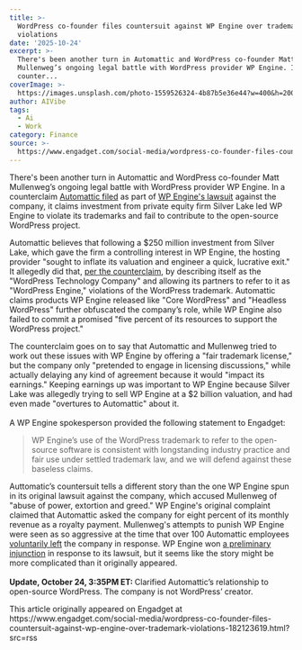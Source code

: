 ```yaml
---
title: >-
  WordPress co-founder files countersuit against WP Engine over trademark
  violations
date: '2025-10-24'
excerpt: >-
  There's been another turn in Automattic and WordPress co-founder Matt
  Mullenweg’s ongoing legal battle with WordPress provider WP Engine. In a
  counter...
coverImage: >-
  https://images.unsplash.com/photo-1559526324-4b87b5e36e44?w=400&h=200&fit=crop&auto=format
author: AIVibe
tags:
  - Ai
  - Work
category: Finance
source: >-
  https://www.engadget.com/social-media/wordpress-co-founder-files-countersuit-against-wp-engine-over-trademark-violations-182123619.html?src=rss
---
```

<p>There's been another turn in Automattic and WordPress co-founder Matt Mullenweg’s ongoing legal battle with WordPress provider WP Engine. In a counterclaim <a target="_blank" rel="" class="link rapid-with-clickid rapid-with-clickid" href="https://shopping.yahoo.com/rdlw?siteId=us-engadget&amp;pageId=1p-autolink&amp;contentUuid=badd1f8d-a034-491e-80fa-8c83e72a9a99&amp;featureId=text-link&amp;linkText=Automattic+filed&amp;custData=eyJzb3VyY2VOYW1lIjoiV2ViLURlc2t0b3AtVmVyaXpvbiIsImxhbmRpbmdVcmwiOiJodHRwczovL2F1dG9tYXR0aWMuY29tLzIwMjUvMTAvMjQvY291bnRlcmNsYWltcy8iLCJjb250ZW50VXVpZCI6ImJhZGQxZjhkLWEwMzQtNDkxZS04MGZhLThjODNlNzJhOWE5OSIsIm9yaWdpbmFsVXJsIjoiaHR0cHM6Ly9hdXRvbWF0dGljLmNvbS8yMDI1LzEwLzI0L2NvdW50ZXJjbGFpbXMvIn0&amp;signature=AQAAAb-iQrWFasEX1GB9o4I5YzJo8Vj1pFMLUvMLTKuCZXwE&amp;gcReferrer=https%3A%2F%2Fautomattic.com%2F2025%2F10%2F24%2Fcounterclaims%2F" data-i13n="elm:affiliate_link;sellerN:;elmt:;slk:Automattic filed;cpos:1;pos:1" data-original-link="https://automattic.com/2025/10/24/counterclaims/">Automattic filed</a> as part of <a target="_blank" class="link" href="https://www.engadget.com/big-tech/wordpress-founder-sued-for-alleged-libel-and-attempted-extortion-152957987.html" data-i13n="slk:WP Engine's lawsuit;cpos:2;pos:1">WP Engine's lawsuit</a> against the company, it claims investment from private equity firm Silver Lake led WP Engine to violate its trademarks and fail to contribute to the open-source WordPress project.</p><p>Automattic believes that following a $250 million investment from Silver Lake, which gave the firm a controlling interest in WP Engine, the hosting provider "sought to inflate its valuation and engineer a quick, lucrative exit." It allegedly did that, <a target="_blank" rel="" class="link rapid-with-clickid rapid-with-clickid" href="https://shopping.yahoo.com/rdlw?siteId=us-engadget&amp;pageId=1p-autolink&amp;contentUuid=badd1f8d-a034-491e-80fa-8c83e72a9a99&amp;featureId=text-link&amp;linkText=per+the+counterclaim&amp;custData=eyJzb3VyY2VOYW1lIjoiV2ViLURlc2t0b3AtVmVyaXpvbiIsImxhbmRpbmdVcmwiOiJodHRwczovL2F1dG9tYXR0aWMuY29tL3dwLWNvbnRlbnQvdXBsb2Fkcy8yMDI1LzEwL2F1dG9tYXR0aWMtY291bnRlcmNsYWltcy5wZGYiLCJjb250ZW50VXVpZCI6ImJhZGQxZjhkLWEwMzQtNDkxZS04MGZhLThjODNlNzJhOWE5OSIsIm9yaWdpbmFsVXJsIjoiaHR0cHM6Ly9hdXRvbWF0dGljLmNvbS93cC1jb250ZW50L3VwbG9hZHMvMjAyNS8xMC9hdXRvbWF0dGljLWNvdW50ZXJjbGFpbXMucGRmIn0&amp;signature=AQAAAbaaeSlxJUqknuei5dcLqDENPL1kFYdir8Lk3_jhScu5&amp;gcReferrer=https%3A%2F%2Fautomattic.com%2Fwp-content%2Fuploads%2F2025%2F10%2Fautomattic-counterclaims.pdf" data-i13n="elm:affiliate_link;sellerN:;elmt:;slk:per the counterclaim;cpos:3;pos:1" data-original-link="https://automattic.com/wp-content/uploads/2025/10/automattic-counterclaims.pdf">per the counterclaim</a>, by describing itself as the "WordPress Technology Company" and allowing its partners to refer to it as "WordPress Engine," violations of the WordPress trademark. Automattic claims products WP Engine released like "Core WordPress" and "Headless WordPress" further obfuscated the company’s role, while WP Engine also failed to commit a promised "five percent of its resources to support the WordPress project."</p><p>The counterclaim goes on to say that Automattic and Mullenweg tried to work out these issues with WP Engine by offering a "fair trademark license," but the company only "pretended to engage in licensing discussions," while actually delaying any kind of agreement because it would "impact its earnings." Keeping earnings up was important to WP Engine because Silver Lake was allegedly trying to sell WP Engine at a $2 billion valuation, and had even made "overtures to Automattic" about it.<br><br>A WP Engine spokesperson provided the following statement to Engadget:</p><blockquote><p>WP Engine’s use of the WordPress trademark to refer to the open-source software is consistent with longstanding industry practice and fair use under settled trademark law, and we will defend against these baseless claims.</p></blockquote><p>Auttomatic’s countersuit tells a different story than the one WP Engine spun in its original lawsuit against the company, which accused Mullenweg of "abuse of power, extortion and greed." WP Engine's original complaint claimed that Automattic asked the company for eight percent of its monthly revenue as a royalty payment. Mullenweg's attempts to punish WP Engine were seen as so aggressive at the time that over 100 Automattic employees <a target="_blank" class="link" href="https://www.engadget.com/general/159-employees-leave-wordpress-founders-company-after-extortion-lawsuit-133040801.html" data-i13n="slk:voluntarily left;cpos:4;pos:1">voluntarily left</a> the company in response. WP Engine won <a target="_blank" class="link" href="https://www.engadget.com/general/wp-engine-wins-preliminary-injunction-in-wordpress-legal-battle-131527285.html" data-i13n="slk:a preliminary injunction;cpos:5;pos:1">a preliminary injunction</a> in response to its lawsuit, but it seems like the story might be more complicated than it originally appeared.<br><br><strong>Update, October 24, 3:35PM ET: </strong>Clarified Automattic’s relationship to open-source WordPress. The company is not WordPress’ creator.</p>This article originally appeared on Engadget at https://www.engadget.com/social-media/wordpress-co-founder-files-countersuit-against-wp-engine-over-trademark-violations-182123619.html?src=rss
